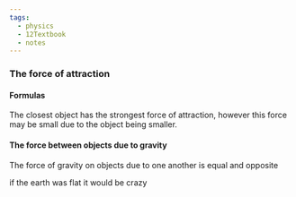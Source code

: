 ```yaml
---
tags:
  - physics
  - 12Textbook
  - notes
---
```

### The force of attraction
#### Formulas
The closest object has the strongest force of attraction, however this force may be small due to the object being smaller. 

#### The force between objects due to gravity
The force of gravity on objects due to one another is equal and opposite


if the earth was flat it would be crazy